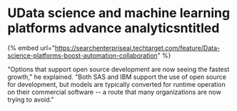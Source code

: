# UData science and machine learning platforms advance analyticsntitled

{% embed url="https://searchenterpriseai.techtarget.com/feature/Data-science-platforms-boost-automation-collaboration" %}

"Options that support open source development are now seeing the fastest growth," he explained. "Both SAS and IBM support the use of open source for development, but models are typically converted for runtime operation on their commercial software -- a route that many organizations are now trying to avoid."

